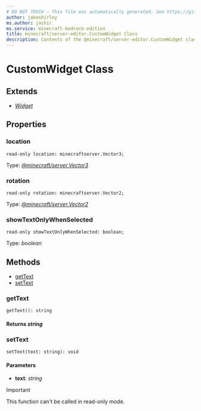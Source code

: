 ```yaml
---
# DO NOT TOUCH — This file was automatically generated. See https://github.com/mojang/minecraftapidocsgenerator to modify descriptions, examples, etc.
author: jakeshirley
ms.author: jashir
ms.service: minecraft-bedrock-edition
title: minecraft/server-editor.CustomWidget Class
description: Contents of the @minecraft/server-editor.CustomWidget class.
---
```

# CustomWidget Class

## Extends
- [*Widget*](Widget.md)

## Properties

### **location**
`read-only location: minecraftserver.Vector3;`

Type: [*@minecraft/server.Vector3*](../../minecraft/server/Vector3.md)

### **rotation**
`read-only rotation: minecraftserver.Vector2;`

Type: [*@minecraft/server.Vector2*](../../minecraft/server/Vector2.md)

### **showTextOnlyWhenSelected**
`read-only showTextOnlyWhenSelected: boolean;`

Type: *boolean*

## Methods
- [getText](#gettext)
- [setText](#settext)

### **getText**
`
getText(): string
`

#### **Returns** *string*

### **setText**
`
setText(text: string): void
`

#### **Parameters**
- **text**: *string*

> [!IMPORTANT]
> This function can't be called in read-only mode.
